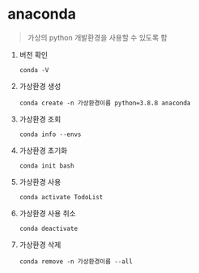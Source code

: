 # anaconda
> 가상의 python 개발환경을 사용할 수 있도록 함

1. 버전 확인
    ```
    conda -V 
    ```



2. 가상환경 생성
   ```
   conda create -n 가상환경이름 python=3.8.8 anaconda
   ```



3. 가상환경 조회
   ```
   conda info --envs
   ```



4. 가상환경 초기화
   ```
   conda init bash
   ```



5. 가상환경 사용
   ```
   conda activate TodoList
   ```



6. 가상환경 사용 취소
   ```
   conda deactivate
   ```




7. 가상환경 삭제
   ```
   conda remove -n 가상환경이름 --all
   ```